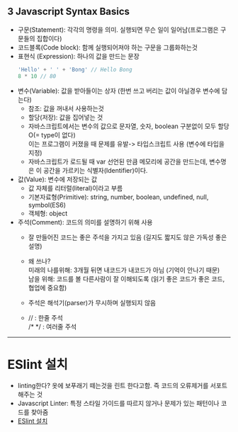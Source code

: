 ## 3 Javascript Syntax Basics

- 구문(Statement): 각각의 명령을 의미. 실행되면 무슨 일이 일어남(프로그램은 구문들의 집합이다)
- 코드블록(Code block): 함께 실행되어져야 하는 구문을 그룹화하는것
- 표현식 (Expression): 하나의 값을 만드는 문장
    ```javascript
    'Hello' + ' ' + 'Bong' // Hello Bong
    8 * 10 // 80
    ```
- 변수(Variable): 값을 받아들이는 상자 (한번 쓰고 버리는 값이 아닐경우 변수에 담는다)
    - 참조: 값을 꺼내서 사용하는것
    - 할당(저장): 값을 집어넣는 것
    - 자바스크립트에서는 변수의 값으로 문자열, 숫자, boolean 구분없이 모두 할당 O(= type이 없다)  
    이는 프로그램이 커졌을 때 문제를 유발-> 타입스크립트 사용 (변수에 타입을 지정)
    - 자바스크립트가 로드될 때 var 선언된 만큼 메모리에 공간을 만드는데, 변수명은 이 공간을 가르키는 식별자(Identifier)이다.
- 값(Value): 변수에 저장되는 값 
    - 값 자체를 리터럴(literal)이라고 부름
    - 기본자료형(Primitive): string, number, boolean, undefined, null, symbol(ES6)
    - 객체형: object
- 주석(Comment): 코드의 의미를 설명하기 위해 사용
    - 잘 만들어진 코드는 좋은 주석을 가지고 있음 (길지도 짧지도 않은 가독성 좋은 설명)
    - 왜 쓰나?  
    미래의 나를위해: 3개월 뒤면 내코드가 내코드가 아님 (기억이 안나기 때문)  
	남을 위해: 코드를 볼 다른사람이 잘 이해되도록 (읽기 좋은 코드가 좋은 코드, 협업에 중요함)

    - 주석은 해석기(parser)가 무시하며 실행되지 않음
    -  // : 한줄 주석   
    /* */ : 여러줄 주석


__________

# ESlint 설치

- linting한다? 옷에 보푸래기 떼는것을 린트 한다고함. 즉 코드의 오류제거를 서포트해주는 것
- Javascript Linter: 특정 스타일 가이드를 따르지 않거나 문제가 있는 패턴이나 코드를 찾아줌
- [ESlint 설치](http://poiemaweb.com/eslint)


